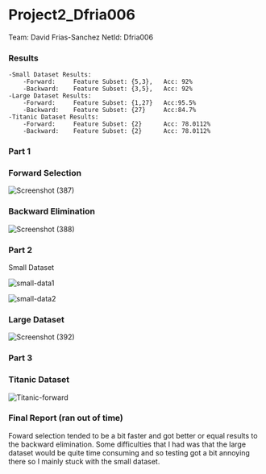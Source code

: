 # Project2_Dfria006
Team: David Frias-Sanchez 
NetId: Dfria006
### Results
``` Group: David Frias-Sanchez, Dfria006, Section 1 
-Small Dataset Results:
    -Forward:     Feature Subset: {5,3},   Acc: 92%
    -Backward:    Feature Subset: {3,5},   Acc: 92%
-Large Dataset Results:
    -Forward:     Feature Subset: {1,27}   Acc:95.5%
    -Backward:    Feature Subset: {27}     Acc:84.7%
-Titanic Dataset Results:
    -Forward:     Feature Subset: {2}      Acc: 78.0112%
    -Backward:    Feature Subset: {2}      Acc: 78.0112%
```
### Part 1

### Forward Selection
![Screenshot (387)](https://github.com/user-attachments/assets/99480df6-3b74-468b-a098-29ab0754df56)


### Backward Elimination
![Screenshot (388)](https://github.com/user-attachments/assets/4826845c-ead7-49e0-973b-8a80d42bb02b)

### Part 2
Small Dataset

![small-data1](https://github.com/user-attachments/assets/1c8341c0-b5ef-4309-93ac-c1f5abbebf67)

![small-data2](https://github.com/user-attachments/assets/498a04fd-63dc-40d8-875c-50d285bb37e1)

### Large Dataset
![Screenshot (392)](https://github.com/user-attachments/assets/6bc51043-ba74-4b92-ac4f-9729e02902f0)

### Part 3
### Titanic Dataset

![Titanic-forward](https://github.com/user-attachments/assets/f866863c-69e7-44cd-a146-910badb172b4)

### Final Report (ran out of time)
Foward selection tended to be a bit faster and got better or equal results to the backward elimination.
Some difficulties that I had was that the large dataset would be quite time consuming and so testing got a bit annoying there so I mainly stuck with the small dataset.
